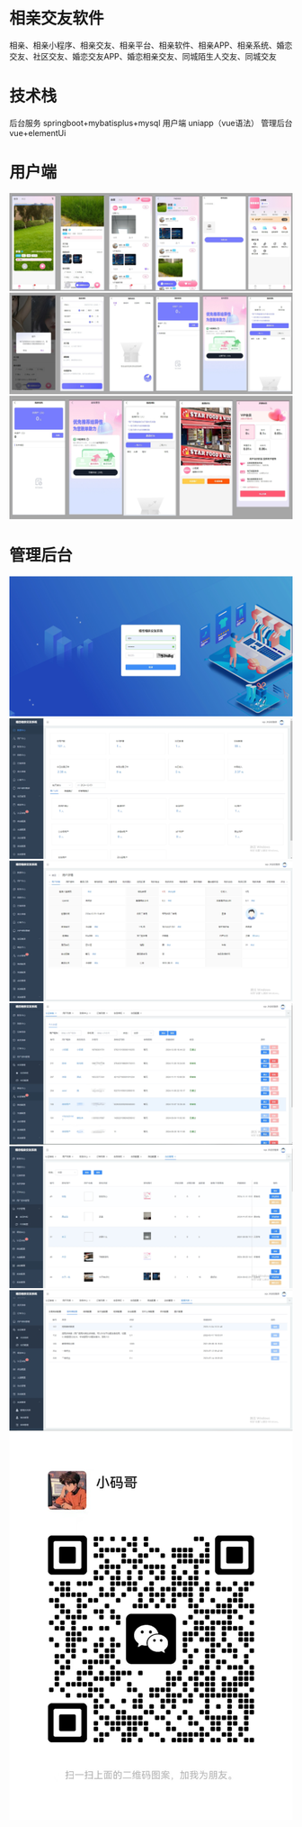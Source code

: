 # 相亲交友软件

相亲、相亲小程序、相亲交友、相亲平台、相亲软件、相亲APP、相亲系统、婚恋交友、社区交友、婚恋交友APP、婚恋相亲交友、同城陌生人交友、同城交友

# 技术栈 

后台服务 springboot+mybatisplus+mysql
用户端 uniapp（vue语法）
管理后台 vue+elementUi

# 用户端

![extending-a-theme](/04.png)
![extending-a-theme](/05.png)
![extending-a-theme](/06.png)


# 管理后台

![extending-a-theme](/16.png)
![extending-a-theme](/17.png)
![extending-a-theme](/18.png)
![extending-a-theme](/19.png)
![extending-a-theme](/20.png)
![extending-a-theme](/21.png)
![extending-a-theme](/xiaomage.jpg)
